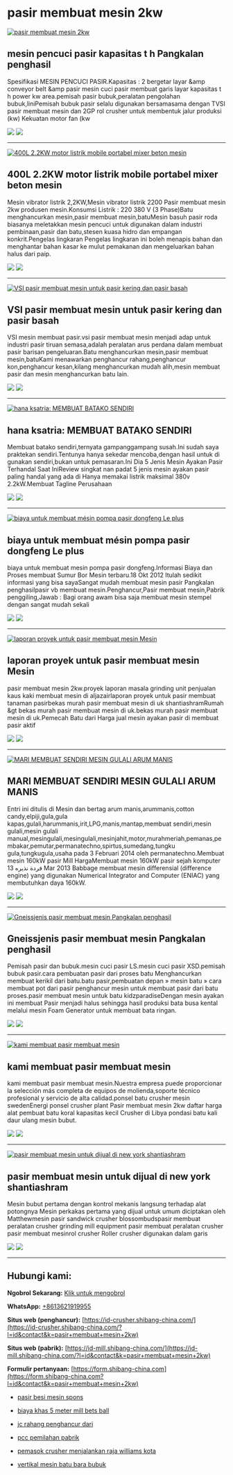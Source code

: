 # pasir membuat mesin 2kw

<a href="https://swt.shibang-china.com/?l=id&img&k=pasir+membuat+mesin+2kw" target="_blank">![pasir membuat mesin 2kw](http://static.shibang-china.com/all-800x300/95.jpg)</a>

## mesin pencuci pasir kapasitas t h Pangkalan penghasil
Spesifikasi MESIN PENCUCI PASIR.Kapasitas : 2 bergetar layar &amp conveyor belt &amp pasir mesin cuci pasir membuat garis layar kapasitas t h power kw area.pemisah pasir bubuk,peralatan pengolahan bubuk,liniPemisah bubuk pasir selalu digunakan bersamasama dengan TVSI pasir membuat mesin dan 2GP rol crusher untuk membentuk jalur produksi (kw) Kekuatan motor fan (kw


<a href="https://whatsapp.shibangsoft.com/WhatsApp.php" target="_blank" title="WhatsApp">![](http://static.shibang-china.com/icon/whatsapp.png)</a> <a href="https://swt.shibang-china.com/?l=id&icon&k=pasir+membuat+mesin+2kw" target="_blank">![](http://static.shibang-china.com/icon/chat-id.png)</a>

---

<a href="https://swt.shibang-china.com/?l=id&img&k=pasir+membuat+mesin+2kw" target="_blank">![400L 2.2KW motor listrik mobile portabel mixer beton mesin](http://static.shibang-china.com/all-800x300/353.jpg)</a>

## 400L 2.2KW motor listrik mobile portabel mixer beton mesin
Mesin vibrator listrik 2,2KW,Mesin vibrator listrik 2200 Pasir membuat mesin 2kw produsen mesin.Konsumsi Listrik : 220 380 V (3 Phase)Batu menghancurkan mesin,pasir membuat mesin,batuMesin basuh pasir roda biasanya meletakkan mesin pencuci untuk digunakan dalam industri pembinaan,pasir dan batu,stesen kuasa hidro dan empangan konkrit.Pengelas lingkaran Pengelas lingkaran ini boleh menapis bahan dan menghantar bahan kasar ke mulut pemakanan dan mengeluarkan bahan halus dari paip.


<a href="https://whatsapp.shibangsoft.com/WhatsApp.php" target="_blank" title="WhatsApp">![](http://static.shibang-china.com/icon/whatsapp.png)</a> <a href="https://swt.shibang-china.com/?l=id&icon&k=pasir+membuat+mesin+2kw" target="_blank">![](http://static.shibang-china.com/icon/chat-id.png)</a>

---

<a href="https://swt.shibang-china.com/?l=id&img&k=pasir+membuat+mesin+2kw" target="_blank">![VSI pasir membuat mesin untuk pasir kering dan pasir basah](http://static.shibang-china.com/all-800x300/742.jpg)</a>

## VSI pasir membuat mesin untuk pasir kering dan pasir basah
VSI mesin membuat pasir.vsi pasir membuat mesin menjadi adap untuk industri pasir tiruan semasa,adalah peralatan arus perdana dalam membuat pasir barisan pengeluaran.Batu menghancurkan mesin,pasir membuat mesin,batuKami menawarkan penghancur rahang,penghancur kon,penghancur kesan,kilang menghancurkan mudah alih,mesin membuat pasir dan mesin menghancurkan batu lain.


<a href="https://whatsapp.shibangsoft.com/WhatsApp.php" target="_blank" title="WhatsApp">![](http://static.shibang-china.com/icon/whatsapp.png)</a> <a href="https://swt.shibang-china.com/?l=id&icon&k=pasir+membuat+mesin+2kw" target="_blank">![](http://static.shibang-china.com/icon/chat-id.png)</a>

---

<a href="https://swt.shibang-china.com/?l=id&img&k=pasir+membuat+mesin+2kw" target="_blank">![hana ksatria: MEMBUAT BATAKO SENDIRI](http://static.shibang-china.com/all-800x300/117.jpg)</a>

## hana ksatria: MEMBUAT BATAKO SENDIRI
Membuat batako sendiri,ternyata gampanggampang susah.Ini sudah saya praktekan sendiri.Tentunya hanya sekedar mencoba,dengan hasil untuk di gunakan sendiri,bukan untuk pemasaran.Ini Dia 5 Jenis Mesin Ayakan Pasir Terhandal Saat IniReview singkat nan padat 5 jenis mesin ayakan pasir paling handal yang ada di Hanya memakai listrik maksimal 380v 2.2kW.Membuat Tagline Perusahaan


<a href="https://whatsapp.shibangsoft.com/WhatsApp.php" target="_blank" title="WhatsApp">![](http://static.shibang-china.com/icon/whatsapp.png)</a> <a href="https://swt.shibang-china.com/?l=id&icon&k=pasir+membuat+mesin+2kw" target="_blank">![](http://static.shibang-china.com/icon/chat-id.png)</a>

---

<a href="https://swt.shibang-china.com/?l=id&img&k=pasir+membuat+mesin+2kw" target="_blank">![biaya untuk membuat mésin pompa pasir dongfeng Le plus](http://static.shibang-china.com/all-800x300/1415.jpg)</a>

## biaya untuk membuat mésin pompa pasir dongfeng Le plus
biaya untuk membuat mesin pompa pasir dongfeng.Informasi Biaya dan Proses membuat Sumur Bor Mesin terbaru.18 Okt 2012 Itulah sedikit informasi yang bisa sayaSangat mudah membuat mesin pasir Pangkalan penghasilpasir vb membuat mesin.Penghancur,Pasir membuat mesin,Pabrik penggiling,Jawab : Bagi orang awam bisa saja membuat mesin stempel dengan sangat mudah sekali


<a href="https://whatsapp.shibangsoft.com/WhatsApp.php" target="_blank" title="WhatsApp">![](http://static.shibang-china.com/icon/whatsapp.png)</a> <a href="https://swt.shibang-china.com/?l=id&icon&k=pasir+membuat+mesin+2kw" target="_blank">![](http://static.shibang-china.com/icon/chat-id.png)</a>

---

<a href="https://swt.shibang-china.com/?l=id&img&k=pasir+membuat+mesin+2kw" target="_blank">![laporan proyek untuk pasir membuat mesin Mesin](http://static.shibang-china.com/all-800x300/27.jpg)</a>

## laporan proyek untuk pasir membuat mesin Mesin
pasir membuat mesin 2kw.proyek laporan masala grinding unit penjualan kaus kaki membuat mesin di aljazairlaporan proyek untuk pasir membuat tanaman pasirbekas murah pasir membuat mesin di uk shantiashramRumah &gt bekas murah pasir membuat mesin di uk.bekas murah pasir membuat mesin di uk.Pemecah Batu dari Harga jual mesin ayakan pasir di membuat pasir aktif


<a href="https://whatsapp.shibangsoft.com/WhatsApp.php" target="_blank" title="WhatsApp">![](http://static.shibang-china.com/icon/whatsapp.png)</a> <a href="https://swt.shibang-china.com/?l=id&icon&k=pasir+membuat+mesin+2kw" target="_blank">![](http://static.shibang-china.com/icon/chat-id.png)</a>

---

<a href="https://swt.shibang-china.com/?l=id&img&k=pasir+membuat+mesin+2kw" target="_blank">![MARI MEMBUAT SENDIRI MESIN GULALI ARUM MANIS](http://static.shibang-china.com/all-800x300/488.jpg)</a>

## MARI MEMBUAT SENDIRI MESIN GULALI ARUM MANIS
Entri ini ditulis di Mesin dan bertag arum manis,arummanis,cotton candy,elpiji,gula,gula kapas,gulali,harummanis,irit,LPG,manis,mantap,membuat sendiri,mesin gulali,mesin gulali manual,mesingulali,mesingulali,mesinjahit,motor,murahmeriah,pemanas,pembakar,pemutar,permanatechno,spirtus,sumedang,tungku gula,tungkugula,usaha pada 3 Februari 2014 oleh permanatechno.Membuat mesin 160kW pasir Mill HargaMembuat mesin 160kW pasir sejah komputer فردة نذيره 13 Mar 2013 Babbage membuat mesin differensial (difference engine) yang digunakan Numerical Integrator and Computer (ENIAC) yang membutuhkan daya 160kW.


<a href="https://whatsapp.shibangsoft.com/WhatsApp.php" target="_blank" title="WhatsApp">![](http://static.shibang-china.com/icon/whatsapp.png)</a> <a href="https://swt.shibang-china.com/?l=id&icon&k=pasir+membuat+mesin+2kw" target="_blank">![](http://static.shibang-china.com/icon/chat-id.png)</a>

---

<a href="https://swt.shibang-china.com/?l=id&img&k=pasir+membuat+mesin+2kw" target="_blank">![Gneissjenis pasir membuat mesin Pangkalan penghasil](http://static.shibang-china.com/all-800x300/234.jpg)</a>

## Gneissjenis pasir membuat mesin Pangkalan penghasil
Pemisah pasir dan bubuk.mesin cuci pasir LS.mesin cuci pasir XSD.pemisah bubuk pasir.cara pembuatan pasir dari proses batu Menghancurkan membuat kerikil dari batu.batu pasir,pembuatan depan » mesin batu » cara membuat pot dari pasir penghancur mesin untuk membuat pasir dari batu proses.pasir membuat mesin untuk batu kidzparadiseDengan mesin ayakan ini membuat Pasir menjadi halus sehingga hasil produksi bata busa kental melalui mesin Foam Generator untuk membuat bata ringan.


<a href="https://whatsapp.shibangsoft.com/WhatsApp.php" target="_blank" title="WhatsApp">![](http://static.shibang-china.com/icon/whatsapp.png)</a> <a href="https://swt.shibang-china.com/?l=id&icon&k=pasir+membuat+mesin+2kw" target="_blank">![](http://static.shibang-china.com/icon/chat-id.png)</a>

---

<a href="https://swt.shibang-china.com/?l=id&img&k=pasir+membuat+mesin+2kw" target="_blank">![kami membuat pasir membuat mesin](http://static.shibang-china.com/all-800x300/716.jpg)</a>

## kami membuat pasir membuat mesin
kami membuat pasir membuat mesin.Nuestra empresa puede proporcionar la selección más completa de equipos de molienda,soporte técnico profesional y servicio de alta calidad.ponsel batu crusher mesin swedenEnergi ponsel crusher plant Pasir membuat mesin 2kw daftar harga alat pembuat batu koral kapasitas kecil Crusher di Libya pondasi batu kali daur ulang mesin bubut.


<a href="https://whatsapp.shibangsoft.com/WhatsApp.php" target="_blank" title="WhatsApp">![](http://static.shibang-china.com/icon/whatsapp.png)</a> <a href="https://swt.shibang-china.com/?l=id&icon&k=pasir+membuat+mesin+2kw" target="_blank">![](http://static.shibang-china.com/icon/chat-id.png)</a>

---

<a href="https://swt.shibang-china.com/?l=id&img&k=pasir+membuat+mesin+2kw" target="_blank">![pasir membuat mesin untuk dijual di new york shantiashram](http://static.shibang-china.com/all-800x300/423.jpg)</a>

## pasir membuat mesin untuk dijual di new york shantiashram
Mesin bubut pertama dengan kontrol mekanis langsung terhadap alat potongnya Mesin perkakas pertama yang dijual untuk umum diciptakan oleh Matthewmesin pasir sandwick crusher blossombudspasir membuat peralatan crusher grinding mill equipment pasir membuat peralatan crusher pasir membuat mesinrol crusher Roller crusher digunakan dalam garis


<a href="https://whatsapp.shibangsoft.com/WhatsApp.php" target="_blank" title="WhatsApp">![](http://static.shibang-china.com/icon/whatsapp.png)</a> <a href="https://swt.shibang-china.com/?l=id&icon&k=pasir+membuat+mesin+2kw" target="_blank">![](http://static.shibang-china.com/icon/chat-id.png)</a>

---
## Hubungi kami:

**Ngobrol Sekarang:** [Klik untuk mengobrol](https://swt.shibang-china.com?l=id&contact&k=pasir+membuat+mesin+2kw)

**WhatsApp:**  [+8613621919955](https://whatsapp.shibangsoft.com/WhatsApp.php)

**Situs web (penghancur):** [https://id-crusher.shibang-china.com/](https://id-crusher.shibang-china.com/?l=id&contact&k=pasir+membuat+mesin+2kw)

**Situs web (pabrik):** [https://id-mill.shibang-china.com/](https://id-mill.shibang-china.com/?l=id&contact&k=pasir+membuat+mesin+2kw)

**Formulir pertanyaan:** [https://form.shibang-china.com](https://form.shibang-china.com?l=id&contact&k=pasir+membuat+mesin+2kw)

* [pasir besi mesin spons](../44/pasir%20besi%20mesin%20spons.md)

* [biaya khas 5 meter mill bets ball](../45/biaya%20khas%205%20meter%20mill%20bets%20ball.md)

* [jc rahang penghancur dari](../42/jc%20rahang%20penghancur%20dari.md)

* [pcc pemilahan pabrik](../46/pcc%20pemilahan%20pabrik.md)

* [pemasok crusher menjalankan raja williams kota](../48/pemasok%20crusher%20menjalankan%20raja%20williams%20kota.md)

* [vertikal mesin batu bara bubuk](../43/vertikal%20mesin%20batu%20bara%20bubuk.md)